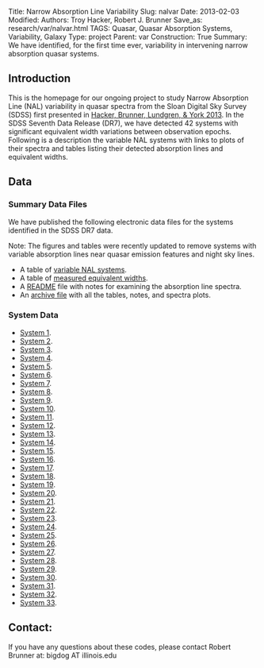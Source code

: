 Title: Narrow Absorption Line Variability
Slug: nalvar
Date: 2013-02-03
Modified: 
Authors: Troy Hacker, Robert J. Brunner
Save_as: research/var/nalvar.html
TAGS: Quasar, Quasar Absorption Systems, Variability, Galaxy
Type: project
Parent: var
Construction: True
Summary: We have identified, for the first time ever, variability in intervening narrow absorption quasar systems.

## Introduction

This is the homepage for our ongoing project to study Narrow Absorption
Line (NAL) variability in quasar spectra from the Sloan Digital Sky
Survey (SDSS) first presented in [Hacker, Brunner, Lundgren, & York
2013](http://adsabs.harvard.edu/abs/2013MNRAS.434..163H). In the SDSS
Seventh Data Release (DR7), we have detected 42 systems with significant
equivalent width variations between observation epochs. Following is a
description the variable NAL systems with links to plots of their
spectra and tables listing their detected absorption lines and
equivalent widths. 

## Data

### Summary Data Files

We have published the following electronic data files for the systems
identified in the SDSS DR7 data.

Note: The figures and tables were recently updated to remove systems
with variable absorption lines near quasar emission features and night
sky lines.

- A table of [variable NAL systems](/static/nalvar/varsystable.pdf).
- A table of [measured equivalent widths](/static/nalvar/varEWtable.pdf).
- A [README](/static/nalvar/README.txt) file with notes for examining the absorption line spectra.
- An [archive file](/static/nalvar/varsysinfo.zip) with all the tables, notes, and spectra plots.

### System Data

- [System 1](/static/nalvar/system01.pdf).  
- [System 2](/static/nalvar/system02.pdf).
- [System 3](/static/nalvar/system03.pdf).
- [System 4](/static/nalvar/system04.pdf).
- [System 5](/static/nalvar/system05.pdf).
- [System 6](/static/nalvar/system06.pdf).
- [System 7](/static/nalvar/system07.pdf).
- [System 8](/static/nalvar/system08.pdf).
- [System 9](/static/nalvar/system09.pdf).
- [System 10](/static/nalvar/system10.pdf).
- [System 11](/static/nalvar/system11.pdf).
- [System 12](/static/nalvar/system12.pdf).
- [System 13](/static/nalvar/system13.pdf).
- [System 14](/static/nalvar/system14.pdf).
- [System 15](/static/nalvar/system15.pdf).
- [System 16](/static/nalvar/system16.pdf).
- [System 17](/static/nalvar/system17.pdf).
- [System 18](/static/nalvar/system18.pdf).
- [System 19](/static/nalvar/system19.pdf).
- [System 20](/static/nalvar/system20.pdf).
- [System 21](/static/nalvar/system21.pdf).
- [System 22](/static/nalvar/system22.pdf).
- [System 23](/static/nalvar/system23.pdf).
- [System 24](/static/nalvar/system24.pdf).
- [System 25](/static/nalvar/system25.pdf).
- [System 26](/static/nalvar/system26.pdf).
- [System 27](/static/nalvar/system27.pdf).
- [System 28](/static/nalvar/system28.pdf).
- [System 29](/static/nalvar/system29.pdf).
- [System 30](/static/nalvar/system30.pdf).
- [System 31](/static/nalvar/system32.pdf).
- [System 32](/static/nalvar/system32.pdf).
- [System 33](/static/nalvar/system33.pdf).

## Contact:

If you have any questions about these codes, please contact Robert
Brunner at: bigdog AT illinois.edu
